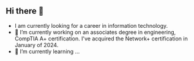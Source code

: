 ## Hi there 👋

<!--
**Devin9331/Devin9331** is a ✨ _special_ ✨ repository because its `README.md` (this file) appears on your GitHub profile.

Here are some ideas to get you started:

-->
- I am currently looking for a career in information technology.
- 🔭 I’m currently working on an associates degree in engineering, CompTIA A+ certification. I've acquired the Network+ certification in January of 2024.
- 🌱 I’m currently learning ...

<!--
- 👯 I’m looking to collaborate on ...
- 🤔 I’m looking for help with ...
- 💬 Ask me about ...
- 📫 How to reach me: LinkedIN 
- ⚡ Fun fact: ...
-->
